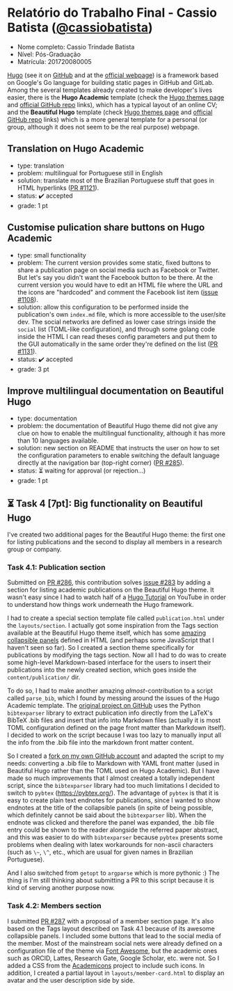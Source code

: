 # Relatório do Trabalho Final - Cassio Batista ([@cassiobatista](https://github.com/cassiobatista))

* Nome completo: Cassio Trindade Batista
* Nível: Pós-Graduação
* Matrícula: 201720080005

[Hugo](https://gohugo.io/) (see it on [GitHub](https://github.com/gohugoio/hugo) 
and at the [official webpage](https://gohugo.io/))
is a framework based on Google's Go language for building static pages in GitHub
and GitLab. Among the several templates already created to make developer's
lives easier, there is the **Hugo Academic** template (check the
[Hugo themes page](https://themes.gohugo.io/academic/) and
[official GitHub repo](https://github.com/gcushen/hugo-academic) 
links), which has a typical layout of an online CV; and the **Beautiful Hugo**
template (check [Hugo themes page](https://themes.gohugo.io/beautifulhugo/) and 
[official GitHub repo](https://github.com/halogenica/beautifulhugo) links) which
is a more general template for a personal (or group, although it does not seem
to be the real purpose) webpage.

## Translation on Hugo Academic 
- type: translation
- problem: multilingual for Portuguese still in English
- solution: translate most of the Brazilian Portuguese stuff that goes in HTML 
hyperlinks ([PR #1121](https://github.com/gcushen/hugo-academic/pull/1121)).
- status: :heavy_check_mark: accepted
- grade: 1 pt

## Customise pulication share buttons on Hugo Academic 
- type: small functionality
- problem: The current version provides some static, fixed buttons to
share a publication page on social media such as Facebook or Twitter. But let's
say you didn't want the Facebook button to be there. At the current version you
would have to edit an HTML file where the URL and the icons are "hardcoded" and
comment the Facebook list item 
([issue #1108](https://github.com/gcushen/hugo-academic/issues/1108)).
- solution: allow this configuration to be performed inside the publication's 
own `index.md` file, which is more accessible to the user/site dev. The social
networks are defined as lower case strings inside the `social` list (TOML-like
configuration), and through some golang code inside the HTML I can read theses
config parameters and put them to the GUI automatically in the same order 
they're defined on the list
([PR #1131](https://github.com/gcushen/hugo-academic/pull/1131)).
- status: :heavy_check_mark: accepted
- grade: 3 pt

## Improve multilingual documentation on Beautiful Hugo
- type: documentation
- problem: the documentation of Beautiful Hugo theme did not give any clue on 
how to enable the multilingual functionality, although it has more than 10 
languages available. 
- solution: new section on README that instructs the user on how to set the 
configuration parameters to enable switching the default language directly at 
the navigation bar (top-right corner)
([PR #285](https://github.com/halogenica/beautifulhugo/pull/285)).
- status: :hourglass_flowing_sand: waiting for approval (or rejection...)
- grade: 1 pt

## :hourglass_flowing_sand: Task 4 [7pt]: Big functionality on Beautiful Hugo 
I've created two additional pages for the Beautiful Hugo theme: the first one
for listing publications and the second to display all members in a research
group or company.

### Task 4.1: Publication section
Submitted on [PR #286](https://github.com/halogenica/beautifulhugo/pull/286),
this contribution solves 
[issue #283](https://github.com/halogenica/beautifulhugo/issues/283) by adding a
section for listing academic publications on the Beautiful Hugo theme. It
wasn't easy since I had to watch half of a
[Hugo Tutorial](https://www.youtube.com/playlist?list=PLLAZ4kZ9dFpOnyRlyS-liKL5ReHDcj4G3) 
on YouTube in order to understand how things work underneath the Hugo framework. 

I had to create a special section template file called `publication.html` under 
the `layouts/section`. I actually got some inspiration from the Tags section
available at the Beautiful Hugo theme itself, which has some 
[amazing collapsible panels](https://themes.gohugo.io//theme/beautifulhugo/tags)
defined in HTML (and perhaps some JavaScript that I haven't seen so far). So I
created a section theme specifically for publications by modifying the tags 
section. Now all I had to do was to create some high-level Markdown-based 
interface for the users to insert their publications into the newly created 
section, which goes inside the `content/publication/` dir.

To do so, I had to make another amazing *almost*-contribution to a script called
`parse_bib`, which I found by messing around the issues of the Hugo Academic
template. The [original project on GitHub](https://github.com/apetros/parse_bib)
uses the Python `bibtexparser` library to extract publication info directly from
the LaTeX's BibTeX .bib files and insert that info into Markdown files (actually 
it is most TOML configuration defined on the page front matter than Markdown
itself). I decided to work on the script because I was too lazy to manually
input all the info from the .bib file into the markdown front matter content.

So I created a 
[fork on my own GitHub account](https://github.com/cassiobatista/parse_bib/tree/beautiful-hugo)
and adapted the script to my needs: converting a .bib file to Markdown with YAML
front matter (used in Beautiful Hugo rather than the TOML used on Hugo
Academic). But I have made so much improvements that I almost created a totally 
independent script, since the `bibtexparser` library had
too much limitations I decided to switch to `pybtex` (https://pybtex.org/). The
advantage of `pybtex` is that it is easy to create plain text endnotes for
publications, since I wanted to show endnotes at the title of the collapsible
panels (in spite of being possible, which definitely cannot be said about the
`bibtexparser` lib). When the endnote was clicked and therefore the panel was 
expanded, the .bib file entry could be shown to the reader alongside the
referred paper abstract, and this was easier
to do with `bibtexparser` because `pybtex` presents some problems when dealing 
with latex workarounds for non-ascii characters (such as `\~`, `\^`, etc., which
are usual for given names in Brazilian Portuguese).

And I also switched from `getopt` to `argparse` which is more pythonic :) The
thing is I'm still thinking about submitting a PR to this script because it is
kind of serving another purpose now.

### Task 4.2: Members section
I submitted [PR #287](https://github.com/halogenica/beautifulhugo/pull/287) with
a proposal of a member section page. It's also based on the Tags layout
described on Task 4.1 because of its awesome collapsible panels. I included some
buttons that lead to the social media of the member. Most of the mainstream 
social nets were already defined on a configuration file of the theme via 
[Font Awesome](https://fontawesome.com/icons?d=gallery&m=free), but the
academic ones such as ORCID, Lattes, Research Gate, Google Scholar, etc. were
not. So I added a CSS from the 
[Academicons](https://jpswalsh.github.io/academicons/) project to include such
icons. In addition, I created a partial layout in `layouts/member-card.html` to 
display an avatar and the user description side by side.

<!--
## [1pt] Task 4: Bug report on XFCE 4.
There's something really wrong when trying to load an image from a non-default
repository (such as `~/Dropbox/wallpapers`) since the Dialog box won't let me.
I'll report this tomorrow
Edit: although it seems to be a still-non-solved bug, it's been already highly 
reported :(
- https://www.reddit.com/r/archlinux/comments/4zztq8/cannot_change_wallpaper_folder_on_fresh_install/
-->

